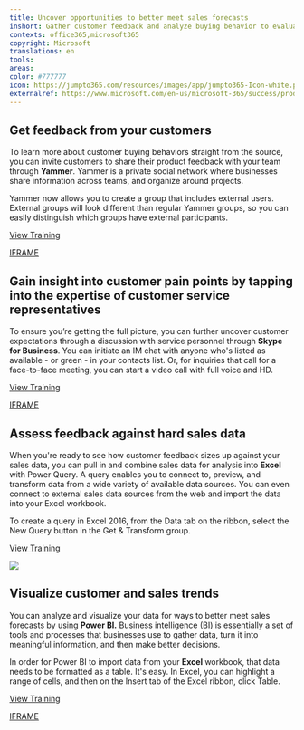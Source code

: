 ```yaml
---
title: Uncover opportunities to better meet sales forecasts 
inshort: Gather customer feedback and analyze buying behavior to evaluate opportunities to better meet sales forecasts.
contexts: office365,microsoft365
copyright: Microsoft
translations: en
tools: 
areas: 
color: #777777
icon: https://jumpto365.com/resources/images/app/jumpto365-Icon-white.png
externalref: https://www.microsoft.com/en-us/microsoft-365/success/productivitylibrary/uncover-opportunities-to-better-meet-sales-forecasts
---
```


## Get feedback from your customers

To learn more about customer buying behaviors straight from the source, you can invite customers to share their product feedback with your team through **Yammer**. Yammer is a private social network where businesses share information across teams, and organize around projects.

Yammer now allows you to create a group that includes external users. External  groups will look different than regular Yammer groups, so you can easily distinguish which groups have external participants.

[View Training](https://support.office.com/en-US/article/Create-and-manage-external-groups-in-Yammer-9ccd15ce-0efc-4dc1-81bc-4a424ab6f92a)

[IFRAME](https://www.microsoft.com/en-us/videoplayer/embed/RE1UEYC)

## Gain insight into customer pain points by tapping into the expertise of customer service representatives

To ensure you’re getting the full picture, you can further uncover customer expectations through a discussion with service personnel through **Skype for Business**. You can initiate an IM chat with anyone who's listed as available - or green - in your contacts list. Or, for inquiries that call for a face-to-face meeting, you can start a video call with full voice and HD.

[View Training](https://support.office.com/en-US/article/Make-and-receive-calls-using-Skype-for-Business-228e03aa-7361-4997-8dfa-1dd9bdc717f6)

[IFRAME](https://www.microsoft.com/en-us/videoplayer/embed/RE1Tmri)

## Assess feedback against hard sales data

When you're ready to see how customer feedback sizes up against your sales data, you can pull in and combine sales data for analysis into **Excel** with Power Query. A query enables you to connect to, preview, and transform data from a wide variety of available data sources. You can even connect to external sales data sources from the web and import the data into your Excel workbook.

To create a query in Excel 2016, from the Data tab on the ribbon, select the New Query button in the Get & Transform group.

[View Training](https://support.office.com/en-US/article/Add-a-query-to-an-Excel-worksheet-Power-Query-ca69e0f0-3db1-4493-900c-6279bef08df4)

![](http://img-prod-cms-rt-microsoft-com.akamaized.net/cms/api/am/imageFileData/RE1MIb8?ver=72fb)

## Visualize customer and sales trends

You can analyze and visualize your data for ways to better meet sales forecasts by using **Power BI.** Business intelligence (BI) is essentially a set of tools and processes that businesses use to gather data, turn it into meaningful information, and then make better decisions.

In order for Power BI to import data from your **Excel** workbook, that data needs to be formatted as a table. It's easy. In Excel, you can highlight a range of cells, and then on the Insert tab of the Excel ribbon, click Table.

[View Training](https://powerbi.microsoft.com/en-us/guided-learning/powerbi-learning-5-2-upload-excel/)

[IFRAME](https://www.microsoft.com/en-us/videoplayer/embed/RE1UK8Y)

